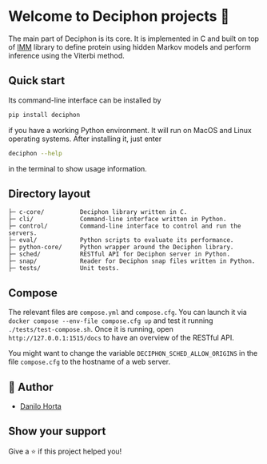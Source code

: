 # Welcome to Deciphon projects 👋

The main part of Deciphon is its core. It is implemented in C and built on top of [IMM](https://github.com/EBI-Metagenomics/imm) library to define protein using hidden Markov models and perform inference using the Viterbi method.

## Quick start

Its command-line interface can be installed by

```sh
pip install deciphon
```

if you have a working Python environment. It will run on MacOS and Linux operating systems. After installing it, just enter

```sh
deciphon --help
```

in the terminal to show usage information.

## Directory layout

    ├─ c-core/          Deciphon library written in C.
    ├─ cli/             Command-line interface written in Python.
    ├─ control/         Command-line interface to control and run the servers.
    ├─ eval/            Python scripts to evaluate its performance.
    ├─ python-core/     Python wrapper around the Deciphon library.
    ├─ sched/           RESTful API for Deciphon server in Python.
    ├─ snap/            Reader for Deciphon snap files written in Python.
    ├─ tests/           Unit tests.

## Compose

The relevant files are `compose.yml` and `compose.cfg`. You can launch it via `docker compose --env-file compose.cfg up` and test it running `./tests/test-compose.sh`. Once it is running, open `http://127.0.0.1:1515/docs` to have an overview of the RESTful API.

You might want to change the variable `DECIPHON_SCHED_ALLOW_ORIGINS` in the file `compose.cfg` to the hostname of a web server.

## 👤 Author

- [Danilo Horta](https://github.com/horta)

## Show your support

Give a ⭐️ if this project helped you!
